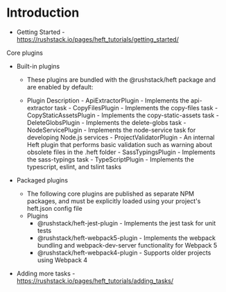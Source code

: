 # Introduction

- Getting Started - https://rushstack.io/pages/heft_tutorials/getting_started/

Core plugins

- Built-in plugins

  - These plugins are bundled with the @rushstack/heft package and are enabled by default:

  - Plugin Description - ApiExtractorPlugin - Implements the api-extractor task - CopyFilesPlugin - Implements the copy-files task - CopyStaticAssetsPlugin - Implements the copy-static-assets task - DeleteGlobsPlugin - Implements the delete-globs task - NodeServicePlugin - Implements the node-service task for developing Node.js services - ProjectValidatorPlugin - An internal Heft plugin that performs basic validation such as warning about obsolete files in the .heft folder - SassTypingsPlugin - Implements the sass-typings task - TypeScriptPlugin - Implements the typescript, eslint, and tslint tasks

- Packaged plugins

  - The following core plugins are published as separate NPM packages, and must be explicitly loaded using your project's heft.json config file
  - Plugins
    - @rushstack/heft-jest-plugin - Implements the jest task for unit tests
    - @rushstack/heft-webpack5-plugin - Implements the webpack bundling and webpack-dev-server functionality for Webpack 5
    - @rushstack/heft-webpack4-plugin - Supports older projects using Webpack 4

- Adding more tasks - https://rushstack.io/pages/heft_tutorials/adding_tasks/
